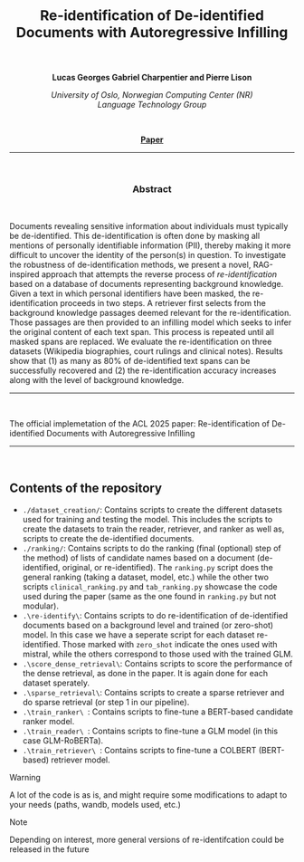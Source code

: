 <h2 align="center"><b><h3>Re-identification of De-identified Documents with Autoregressive Infilling</h3></b></h2><br>


<p align="center">
  <b>Lucas Georges Gabriel Charpentier and Pierre Lison</b>
</p>

<p align="center">
  <i>
    University of Oslo, Norwegian Computing Center (NR)<br>
    Language Technology Group<br>
  </i>
</p>
<br>

<p align="center">
  <a href="https://aclanthology.org/2025.acl-long.60/"><b>Paper</b></a><br>
</p>

_______

<br>

<h3 align="center"><b>Abstract</b></h3><br>

Documents revealing sensitive information about individuals must typically be de-identified. This de-identification is often done by masking all mentions of personally identifiable information (PII), thereby making it more difficult to uncover the identity of the person(s) in question. To investigate the robustness of de-identification methods, we present a novel, RAG-inspired approach that attempts the reverse process of _re-identification_ based on a database of documents representing background knowledge. Given a text in which personal identifiers have been masked, the re-identification proceeds in two steps. A retriever first selects from the background knowledge passages deemed relevant for the re-identification. Those passages are then provided to an infilling model which seeks to infer the original content of each text span. This process is repeated until all masked spans are replaced. We evaluate the re-identification on three datasets (Wikipedia biographies, court rulings and clinical notes). Results show that (1) as many as 80% of de-identified text spans can be successfully recovered and (2) the re-identification accuracy increases along with the level of background knowledge.

_______

<br>

The official implemetation of the ACL 2025 paper: Re-identification of De-identified Documents with Autoregressive Infilling


_______

<br>

## Contents of the repository

- `./dataset_creation/`: Contains scripts to create the different datasets used for training and testing the model. This includes the scripts to create the datasets to train the reader, retriever, and ranker as well as, scripts to create the de-identified documents.
- `./ranking/`: Contains scripts to do the ranking (final (optional) step of the method) of lists of candidate names based on a document (de-identified, original, or re-identified). The `ranking.py` script does the general ranking (taking a dataset, model, etc.) while the other two scripts `clinical_ranking.py` and `tab_ranking.py` showcase the code used during the paper (same as the one found in `ranking.py` but not modular).
- `.\re-identify\`: Contains scripts to do re-identification of de-identified documents based on a background level and trained (or zero-shot) model. In this case we have a seperate script for each dataset re-identified. Those marked with `zero_shot` indicate the ones used with mistral, while the others correspond to those used with the trained GLM.
- `.\score_dense_retrieval\`: Contains scripts to score the performance of the dense retrieval, as done in the paper. It is again done for each dataset sperately.
- `.\sparse_retrieval\`: Contains scripts to create a sparse retriever and do sparse retrieval (or step 1 in our pipeline).
- `.\train_ranker\ `: Contains scripts to fine-tune a BERT-based candidate ranker model.
- `.\train_reader\ `: Contains scripts to fine-tune a GLM model (in this case GLM-RoBERTa).
- `.\train_retriever\ `: Contains scripts to fine-tune a COLBERT (BERT-based) retriever model.



> [!Warning]
> A lot of the code is as is, and might require some modifications to adapt to your needs (paths, wandb, models used, etc.)

> [!Note]
> Depending on interest, more general versions of re-identifcation could be released in the future